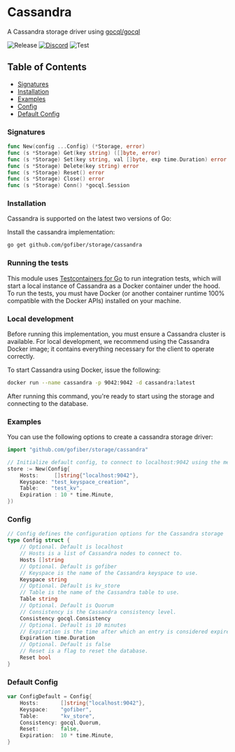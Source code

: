 # Cassandra

A Cassandra storage driver using [gocql/gocql](https://github.com/gocql/gocql)

![Release](https://img.shields.io/github/v/tag/gofiber/storage?filter=cassandra*)
[![Discord](https://img.shields.io/discord/704680098577514527?style=flat&label=%F0%9F%92%AC%20discord&color=00ACD7)](https://gofiber.io/discord)
![Test](https://img.shields.io/github/actions/workflow/status/gofiber/storage/test-cassandra.yml?label=Tests)

## Table of Contents

- [Signatures](#signatures)
- [Installation](#installation)
- [Examples](#examples)
- [Config](#config)
- [Default Config](#default-config)

### Signatures

```go
func New(config ...Config) (*Storage, error)
func (s *Storage) Get(key string) ([]byte, error)
func (s *Storage) Set(key string, val []byte, exp time.Duration) error
func (s *Storage) Delete(key string) error
func (s *Storage) Reset() error
func (s *Storage) Close() error
func (s *Storage) Conn() *gocql.Session
```

### Installation

Cassandra is supported on the latest two versions of Go:

Install the cassandra implementation:

```bash
go get github.com/gofiber/storage/cassandra
```

### Running the tests

This module uses [Testcontainers for Go](https://github.com/testcontainers/testcontainers-go/) to run integration tests, which will start a local instance of Cassandra as a Docker container under the hood. To run the tests, you must have Docker (or another container runtime 100% compatible with the Docker APIs) installed on your machine.

### Local development

Before running this implementation, you must ensure a Cassandra cluster is available.
For local development, we recommend using the Cassandra Docker image; it contains everything
necessary for the client to operate correctly.

To start Cassandra using Docker, issue the following:

```bash
docker run --name cassandra -p 9042:9042 -d cassandra:latest
```

After running this command, you're ready to start using the storage and connecting to the database.

### Examples

You can use the following options to create a cassandra storage driver:

```go
import "github.com/gofiber/storage/cassandra"

// Initialize default config, to connect to localhost:9042 using the memory engine and with a clean table.
store := New(Config{
    Hosts:     []string{"localhost:9042"},
    Keyspace: "test_keyspace_creation",
    Table:    "test_kv",
    Expiration : 10 * time.Minute,
})
```

### Config

```go
// Config defines the configuration options for the Cassandra storage
type Config struct {
    // Optional. Default is localhost
    // Hosts is a list of Cassandra nodes to connect to.
    Hosts []string
    // Optional. Default is gofiber
    // Keyspace is the name of the Cassandra keyspace to use.
    Keyspace string
    // Optional. Default is kv_store
    // Table is the name of the Cassandra table to use.
    Table string
    // Optional. Default is Quorum
    // Consistency is the Cassandra consistency level.
    Consistency gocql.Consistency
    // Optional. Default is 10 minutes
    // Expiration is the time after which an entry is considered expired.
    Expiration time.Duration
    // Optional. Default is false
    // Reset is a flag to reset the database.
    Reset bool
}
```

### Default Config

```go
var ConfigDefault = Config{
    Hosts:       []string{"localhost:9042"},
    Keyspace:    "gofiber",
    Table:       "kv_store",
    Consistency: gocql.Quorum,
    Reset:       false,
    Expiration:  10 * time.Minute,
}
```
